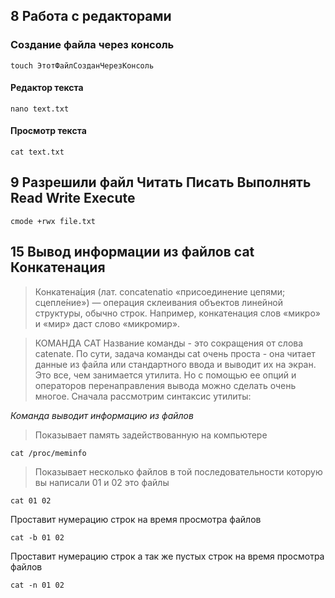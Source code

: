 

## 8 Работа с редакторами
### Cоздание файла через консоль

```
touch ЭтотФайлСозданЧерезКонсоль
```
#### Редактор текста

```
nano text.txt
```
#### Просмотр текста

```
cat text.txt
```


## 9 Разрешили файл Читать Писать Выполнять Read Write Execute

```
cmode +rwx file.txt
```




## 15 Вывод информации из файлов cat Конкатенация

>Конкатена́ция (лат. concatenatio «присоединение цепями; сцепле́ние») — операция склеивания объектов линейной структуры, обычно строк. Например, конкатенация слов «микро» и «мир» даст слово «микромир».

>КОМАНДА CAT
Название команды - это сокращения от слова catenate. По сути, задача команды cat очень проста - она читает данные из файла или стандартного ввода и выводит их на экран. Это все, чем занимается утилита. Но с помощью ее опций и операторов перенаправления вывода можно сделать очень многое. Сначала рассмотрим синтаксис утилиты: 

_Команда выводит информацию из файлов_

>Показывает память задействованную на компьютере

```
cat /proc/meminfo
```

> Показывает несколько файлов в той последовательности которую вы написали 01 и 02 это файлы

```
cat 01 02
```

Проставит нумерацию строк на время просмотра файлов
```
cat -b 01 02
```


Проставит нумерацию строк а так же пустых строк на время просмотра файлов
```
cat -n 01 02
```

